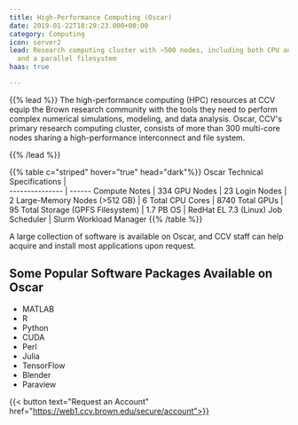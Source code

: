 ```yaml
---
title: High-Performance Computing (Oscar)
date: 2019-01-22T18:29:23.000+00:00
category: Computing
icon: server2
lead: Research computing cluster with ~500 nodes, including both CPU and GPU nodes,
  and a parallel filesystem
haas: true

---
```

{{% lead %}}
The high-performance computing (HPC) resources at CCV equip the Brown research community with the tools they need to perform complex numerical simulations, modeling, and data analysis. Oscar, CCV's primary research computing cluster, consists of more than 300 multi-core nodes sharing a high-performance interconnect and file system.

{{% /lead %}}


 {{% table c="striped"  hover="true" head="dark"%}}
 Oscar Technical Specifications    |   
 ---------------  |  ------
   Compute Notes    |  334
   GPU Nodes      |  23
   Login Nodes    |  2
   Large-Memory Nodes (>512 GB) | 6
   Total CPU Cores | 8740
   Total GPUs | 95
   Total Storage (GPFS Filesystem) | 1.7 PB
   OS | RedHat EL 7.3 (Linux)
   Job Scheduler | Slurm Workload Manager
 {{% /table %}}

A large collection of software is available on Oscar, and CCV staff can help acquire and install most applications upon request.

## Some Popular Software Packages Available on Oscar

* MATLAB
* R
* Python
* CUDA
* Perl
* Julia
* TensorFlow
* Blender
* Paraview

<!-- {{< account_form >}} -->
{{< button text="Request an Account" href="https://web1.ccv.brown.edu/secure/account">}}